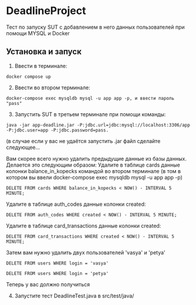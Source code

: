 # DeadlineProject

Тест по запуску SUT с добавлением в него данных пользователей при помощи MYSQL и Docker

## Установка и запуск

1. Ввести в терминале: 
```
docker compose up
```
2. Ввести во втором терминале:
```
docker-compose exec mysqldb mysql -u app app -p, и ввести пароль "pass"
```
3. Запустить SUT в третьем терминале при помощи команды: 
```
java -jar app-deadline.jar -P:jdbc.url=jdbc:mysql://localhost:3306/app -P:jdbc.user=app -P:jdbc.password=pass.
```
(в случае если у вас не удаётся запустить .jar файл сделайте следующее...

Вам скорее всего нужно удалить предыдущие данные из базы данных. Делается это следующим образом:
Удалите в таблице cards данные колонки balance_in_kopecks командой во втором терминале (в том в котором вы ввели docker-compose exec mysqldb mysql -u app app -p)
```
DELETE FROM cards WHERE balance_in_kopecks < NOW() - INTERVAL 5 MINUTE;
```
Удалите в таблице auth_codes данные колонки created:
```
DELETE FROM auth_codes WHERE created < NOW() - INTERVAL 5 MINUTE;
```
Удалите в таблице card_transactions данные колонки created:
```
DELETE FROM card_transactions WHERE created < NOW() - INTERVAL 5 MINUTE;
```
Затем вам нужно удалить двух пользователей 'vasya' и 'petya'
```
DELETE FROM users WHERE login = 'vasya'
```
```
DELETE FROM users WHERE login = 'petya'
```
Теперь у вас должно получиться

4. Запустите тест DeadlineTest.java в src/test/java/
